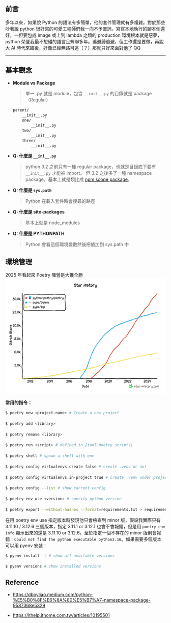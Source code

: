 ## 前言

多年以來，如果說 Python 的語法有多簡單，他的套件管理就有多複雜。對於那些吵著說 python 很好寫的可愛工程師們我一向不予置評。寫寫本地執行的腳本倒還好，一但要包成 image 或上到 lambda 之類的 production 環境根本就是惡夢，python 榮登我最不想碰的語言且蟬聯多年。逃避歸逃避，但工作還是要做，再說大 AI 時代來臨後，好像已經無路可逃（？）那就只好來面對他了 QQ

---

## 基本觀念

- **Module vs Package**

  > 單一 .py 就是 module，包含 `__init__.py` 的目錄就是 package（Regular）

  ```
  parent/
      __init__.py
      one/
          __init__.py
      two/
          __init__.py
      three/
          __init__.py
  ```

- **Q: 什麼是 `__ini__.py`**

  > python 3.2 之前只有一種 regular package，也就是目錄底下要有 `__init__.py` 才能被 import。 但 3.2 之後多了一種 namespace package，基本上就是類比成 [npm scope package](https://docs.npmjs.com/cli/v9/using-npm/scope)。

- **Q: 什麼是 `sys.path`**

  > Python 在載入套件時會搜尋的路徑

- **Q: 什麼是 site-packages**

  > 基本上就是 node_modules

- **Q: 什麼是 PYTHONPATH**
  > Python 會看這個環境變數然後把值加到 sys.path 中

## 環境管理

2025 年看起來 Poetry 陣營是大獲全勝
![github star comparison](./github-star.png)

**常用的指令：**

```bash
$ poetry new <project-name> # Create a new project

$ poetry add <library>

$ poetry remove <library>

$ poetry run <script> # defined in [tool.poetry.scripts]

$ poetry shell # spawn a shell with env

$ poetry config virtualenvs.create false # create .venv or not

$ poetry config virtualenvs.in-project true # create .venv under project directory

$ poetry config --list # show current config

$ poetry env use <version> # specify python version

$ poetry export --without-hashes --format=requirements.txt > requirements.txt
```

在用 poetry env use 指定版本時發現他只會檢查到 minor 版，假設我實際只有 3.11.10 / 3.12.6 三個版本，指定 3.11.1 or 3.12.1 也會不會報錯，但是用 `poetry env info` 顯示出來的還是 3.11.10 or 3.12.6。至於指定一個不存在的 minor 版則會報錯：`Could not find the python executable python3.10`。如果需要多個版本可以用 pyenv 安裝：

```bash
$ pyenv install -l # show all available versions

$ pyenv versions # show installed versions
```

## Reference

- https://dboyliao.medium.com/python-%E5%B0%8F%E6%8A%80%E5%B7%A7-namespace-package-9587368e5329

- https://ithelp.ithome.com.tw/articles/10195501
